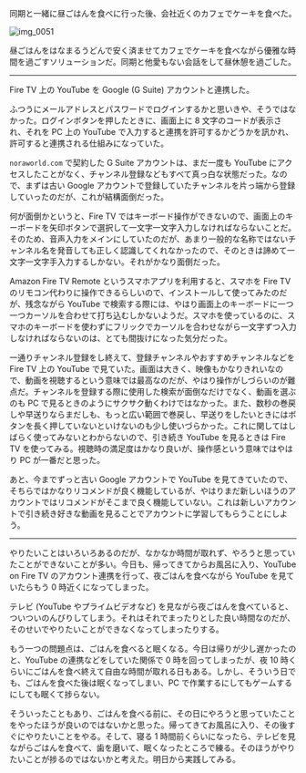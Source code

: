 同期と一緒に昼ごはんを食べに行った後、会社近くのカフェでケーキを食べた。

![img_0051](https://noraworld.github.io/box-bulbasaur/2018/08/img_0051.jpg)

昼ごはんをはなまるうどんで安く済ませてカフェでケーキを食べながら優雅な時間を過ごすソリューションだ。同期と他愛もない会話をして昼休憩を過ごした。

---

Fire TV 上の YouTube を Google (G Suite) アカウントと連携した。

ふつうにメールアドレスとパスワードでログインするかと思いきや、そうではなかった。ログインボタンを押したときに、画面上に 8 文字のコードが表示され、それを PC 上の YouTube で入力すると連携を許可するかどうかを訊かれ、許可すると連携される仕組みになっていた。

`noraworld.com` で契約した G Suite アカウントは、まだ一度も YouTube にアクセスしたことがなく、チャンネル登録などもすべて真っ白な状態だった。なので、まずは古い Google アカウントで登録していたチャンネルを片っ端から登録していったのだが、これが結構面倒だった。

何が面倒かというと、Fire TV ではキーボード操作ができないので、画面上のキーボードを矢印ボタンで選択して一文字一文字入力しなければならないことだ。そのため、音声入力をメインにしていたのだが、あまり一般的な名称ではないチャンネル名を発音しても正しく認識してくれなかったので、そのときは諦めて一文字一文字手入力するしかない。それがかなり面倒だった。

Amazon Fire TV Remote というスマホアプリを利用すると、スマホを Fire TV のリモコン代わりに操作できるらしいので、インストールして使ってみたのだが、残念ながら YouTube で検索する際には、やはり画面上のキーボードに一つ一つカーソルを合わせて打ち込むしかないようだ。スマホを使っているのに、スマホのキーボードを使わずにフリックでカーソルを合わせながら一文字ずつ入力しなければならないのは、とても間抜けになった気分だった。

一通りチャンネル登録をし終えて、登録チャンネルやおすすめチャンネルなどを Fire TV 上の YouTube で見ていた。画面は大きく、映像もかなりきれいなので、動画を視聴するという意味では最高なのだが、やはり操作がしづらいのが難点だ。チャンネルを登録する際に使用した検索が面倒なだけでなく、動画を選ぶのも PC で見るときのようにサクサク動くわけではなかった。また、数秒の巻戻しや早送りならまだしも、もっと広い範囲で巻戻し、早送りをしたいときにはボタンを長く押していないといけないのも少し使いづらかった。これに関してはしばらく使ってみないとわからないので、引き続き YouTube を見るときは Fire TV を使ってみる。視聴時の満足度はかなり良いが、操作感という意味ではやはり PC が一番だと思った。

あと、今までずっと古い Google アカウントで YouTube を見てきていたので、そちらではかなりリコメンドが良く機能しているが、やはりまだ新しいほうのアカウントではリコメンドがそこまで良く機能していない。これは新しいアカウントで引き続き好きな動画を見ることでアカウントに学習してもらうことにしよう。

---

やりたいことはいろいろあるのだが、なかなか時間が取れず、やろうと思っていたことができないことが多い。今日も、帰ってきてからお風呂に入り、YouTube on Fire TV のアカウント連携を行って、夜ごはんを食べながら YouTube を見ていたらもう 0 時近くになってしまった。

テレビ (YouTube やプライムビデオなど) を見ながら夜ごはんを食べていると、ついついのんびりしてしまう。それはそれでまったりとした良い時間なのだが、そのせいでやりたいことができなくなってしまったりする。

もう一つの問題点は、ごはんを食べると眠くなる。今日は帰りが少し遅かったのと、YouTube の連携などをしていた関係で 0 時を回ってしまったが、夜 10 時くらいにごはんを食べ終えて自由な時間が取れる日もある。しかし、そういう日でも、ごはんを食べた後は眠くなってしまい、PC で作業するにしてもゲームするにしても眠くて捗らない。

そういったこともあり、ごはんを食べる前に、その日にやろうと思っていたことをやったほうが良いのではないかと思った。帰ってきてお風呂に入り、その後すぐにやりたいことをやる。そして、寝る 1 時間前くらいになったら、テレビを見ながらごはんを食べて、歯を磨いて、眠くなったところで練る。そのほうがやりたいことが捗るのではないかと考えた。明日から実践してみる。
